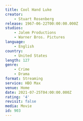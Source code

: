 ```yaml
---
title: Cool Hand Luke
creator:
    - Stuart Rosenberg
release: 1967-06-22T00:00:00.000Z
studios:
    - Jalem Productions
    - Warner Bros. Pictures
language:
    - English
country:
    - United States
length: 127
genre:
    - Crime
    - Drama
format: Streaming
service: HBO Max
venue: Home
date: 2021-07-25T04:00:00.000Z
rating: '4'
revisit: false
media: Movie
id: 903
---
```



